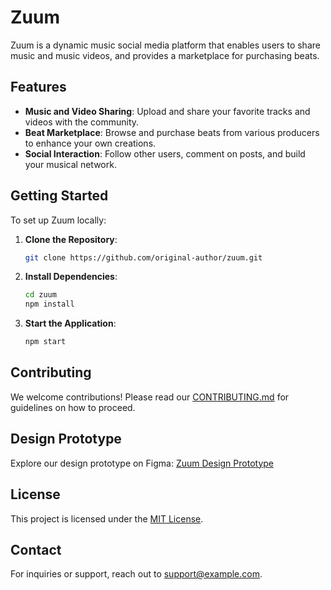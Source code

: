 # Zuum

Zuum is a dynamic music social media platform that enables users to share music and music videos, and provides a marketplace for purchasing beats.

## Features

- **Music and Video Sharing**: Upload and share your favorite tracks and videos with the community.
- **Beat Marketplace**: Browse and purchase beats from various producers to enhance your own creations.
- **Social Interaction**: Follow other users, comment on posts, and build your musical network.

## Getting Started

To set up Zuum locally:

1. **Clone the Repository**:
   ```bash
   git clone https://github.com/original-author/zuum.git
   ```
2. **Install Dependencies**:
   ```bash
   cd zuum
   npm install
   ```
3. **Start the Application**:
   ```bash
   npm start
   ```

## Contributing

We welcome contributions! Please read our [CONTRIBUTING.md](link_to_contributing.md) for guidelines on how to proceed.

## Design Prototype

Explore our design prototype on Figma:
[Zuum Design Prototype](https://www.figma.com/proto/hMIck8al1FM0FFZXABTZKK/Zuum-Design?node-id=425-124&p=f&t=7e1XJpNLIAbOzRgK-0&scaling=scale-down&content-scaling=responsive&page-id=0%3A1)

## License

This project is licensed under the [MIT License](link_to_license).

## Contact

For inquiries or support, reach out to [support@example.com](mailto:support@example.com).

